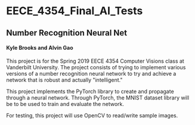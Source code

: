 # EECE_4354_Final_AI_Tests
## Number Recognition Neural Net
#### Kyle Brooks and Alvin Gao

This project is for the Spring 2019 EECE 4354 Computer Visions class at Vanderbilt University. The project consists of trying to implement various versions of a number recognition neural network to try and achieve a network that is robust and actually "intelligent." 

This project implements the PyTorch library to create and propagate through a neural network. Through PyTorch, the MNIST dataset library will be to be used to train and evaluate the network.

For testing, this project will use OpenCV to read/write sample images.